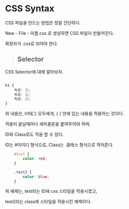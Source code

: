 # CSS Syntax

CSS 파일을 만드는 방법은 정말 간단하다.

New - File - 이름.css 로 생성하면 CSS 파일이 만들어진다.

확장자가 .css로 되어야 한다.

> ## Selector

CSS Selector에 대해 알아보자.

```css

h1 {
    속성: 값;
    속성: 값;
    속성: 값;
}

```

위 내용은, h1태그 모두에게, { } 안에 있는 내용을 적용하는 것이다.

적용이 끝날때마다 세미콜론을 붙여주어야 하며,

ID와 Class로도 적용 할 수 있다.

ID는 #아이디 형식으로, Class는 .클래스 형식으로 적어준다.

```css
    #test {
        color: red;
    }

    .test2 {
        color: blue;
    }
```

위 예제는, test라는 ID에 css 스타일을 적용시켰고, 

test2라는 class에 스타일을 적용시킨 예제이다.

